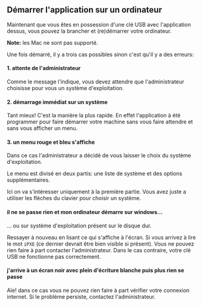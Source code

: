 ## Démarrer l'application sur un ordinateur

Maintenant que vous êtes en possession d'une clé USB avec l'application dessus, vous pouvez la brancher et (re)démarrer votre ordinateur.

**Note:** les Mac ne sont pas supporté.

Une fois démarré, il y a trois cas possibles sinon c'est qu'il y a des erreurs:

#### 1. attente de l'administrateur

Comme le message l'indique, vous devez attendre que l'administrateur choisisse pour vous un système d'exploitation.

#### 2. démarrage immédiat sur un système

Tant mieux! C'est la manière la plus rapide. En effet l'application à été programmer pour faire démarrer votre machine sans vous faire attendre et sans vous afficher un menu.

#### 3. un menu rouge et bleu s'affiche

Dans ce cas l'administrateur a décidé de vous laisser le choix du système d'exploitation.

Le menu est divisé en deux partis: une liste de système et des options supplémentaires.

Ici on va s'intéresser uniquement à la première partie. Vous avez juste a utiliser les flèches du clavier pour choisir un système.

#### il ne se passe rien et mon ordinateur démarre sur windows...

... ou sur système d'exploitation présent sur le disque dur.

Ressayer à nouveau en lisant ce qui s'affiche à l'écran. Si vous arrivez à lire le mot `iPXE` (ce dernier devrait être bien visible si présent). Vous ne pouvez rien faire à part contacter l'administrateur. Dans le cas contraire, votre clé USB ne fonctionne pas correctement.

#### j'arrive à un écran noir avec plein d'écriture blanche puis plus rien se passe

Aïe! dans ce cas vous ne pouvez rien faire à part vérifier votre connexion internet. Si le probléme persiste, contactez l'administrateur.
